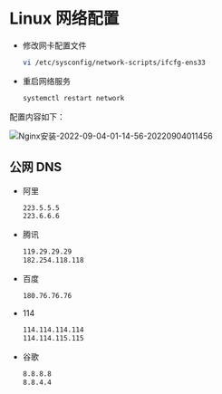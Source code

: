 # Linux 网络配置

- 修改网卡配置文件
  ```bash
  vi /etc/sysconfig/network-scripts/ifcfg-ens33
  ```
- 重启网络服务
  ```bash
  systemctl restart network
  ```

配置内容如下：

![Nginx安装-2022-09-04-01-14-56-20220904011456](https://images.bestshi.com/Nginx安装-2022-09-04-01-14-56-20220904011456.png!watermark)

## 公网 DNS

- 阿里

  ```txt
  223.5.5.5
  223.6.6.6
  ```

- 腾讯

  ```txt
  119.29.29.29
  182.254.118.118
  ```

- 百度

  ```txt
  180.76.76.76
  ```

- 114

  ```txt
  114.114.114.114
  114.114.115.115
  ```

- 谷歌

  ```txt
  8.8.8.8
  8.8.4.4
  ```
